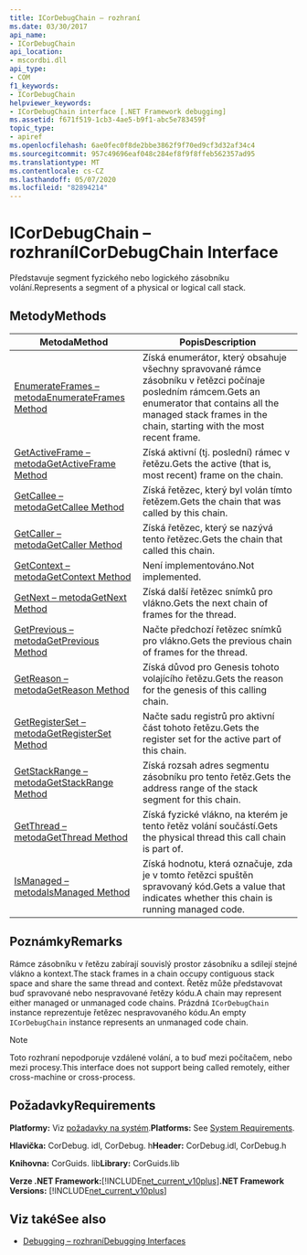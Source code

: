 ```yaml
---
title: ICorDebugChain – rozhraní
ms.date: 03/30/2017
api_name:
- ICorDebugChain
api_location:
- mscordbi.dll
api_type:
- COM
f1_keywords:
- ICorDebugChain
helpviewer_keywords:
- ICorDebugChain interface [.NET Framework debugging]
ms.assetid: f671f519-1cb3-4ae5-b9f1-abc5e783459f
topic_type:
- apiref
ms.openlocfilehash: 6ae0fec0f8de2bbe3862f9f70ed9cf3d32af34c4
ms.sourcegitcommit: 957c49696eaf048c284ef8f9f8ffeb562357ad95
ms.translationtype: MT
ms.contentlocale: cs-CZ
ms.lasthandoff: 05/07/2020
ms.locfileid: "82894214"
---
```

# <a name="icordebugchain-interface"></a><span data-ttu-id="7fee4-102">ICorDebugChain – rozhraní</span><span class="sxs-lookup"><span data-stu-id="7fee4-102">ICorDebugChain Interface</span></span>

<span data-ttu-id="7fee4-103">Představuje segment fyzického nebo logického zásobníku volání.</span><span class="sxs-lookup"><span data-stu-id="7fee4-103">Represents a segment of a physical or logical call stack.</span></span>  
  
## <a name="methods"></a><span data-ttu-id="7fee4-104">Metody</span><span class="sxs-lookup"><span data-stu-id="7fee4-104">Methods</span></span>  
  
|<span data-ttu-id="7fee4-105">Metoda</span><span class="sxs-lookup"><span data-stu-id="7fee4-105">Method</span></span>|<span data-ttu-id="7fee4-106">Popis</span><span class="sxs-lookup"><span data-stu-id="7fee4-106">Description</span></span>|  
|------------|-----------------|  
|[<span data-ttu-id="7fee4-107">EnumerateFrames – metoda</span><span class="sxs-lookup"><span data-stu-id="7fee4-107">EnumerateFrames Method</span></span>](icordebugchain-enumerateframes-method.md)|<span data-ttu-id="7fee4-108">Získá enumerátor, který obsahuje všechny spravované rámce zásobníku v řetězci počínaje posledním rámcem.</span><span class="sxs-lookup"><span data-stu-id="7fee4-108">Gets an enumerator that contains all the managed stack frames in the chain, starting with the most recent frame.</span></span>|  
|[<span data-ttu-id="7fee4-109">GetActiveFrame – metoda</span><span class="sxs-lookup"><span data-stu-id="7fee4-109">GetActiveFrame Method</span></span>](icordebugchain-getactiveframe-method.md)|<span data-ttu-id="7fee4-110">Získá aktivní (tj. poslední) rámec v řetězu.</span><span class="sxs-lookup"><span data-stu-id="7fee4-110">Gets the active (that is, most recent) frame on the chain.</span></span>|  
|[<span data-ttu-id="7fee4-111">GetCallee – metoda</span><span class="sxs-lookup"><span data-stu-id="7fee4-111">GetCallee Method</span></span>](icordebugchain-getcallee-method.md)|<span data-ttu-id="7fee4-112">Získá řetězec, který byl volán tímto řetězem.</span><span class="sxs-lookup"><span data-stu-id="7fee4-112">Gets the chain that was called by this chain.</span></span>|  
|[<span data-ttu-id="7fee4-113">GetCaller – metoda</span><span class="sxs-lookup"><span data-stu-id="7fee4-113">GetCaller Method</span></span>](icordebugchain-getcaller-method.md)|<span data-ttu-id="7fee4-114">Získá řetězec, který se nazývá tento řetězec.</span><span class="sxs-lookup"><span data-stu-id="7fee4-114">Gets the chain that called this chain.</span></span>|  
|[<span data-ttu-id="7fee4-115">GetContext – metoda</span><span class="sxs-lookup"><span data-stu-id="7fee4-115">GetContext Method</span></span>](icordebugchain-getcontext-method.md)|<span data-ttu-id="7fee4-116">Není implementováno.</span><span class="sxs-lookup"><span data-stu-id="7fee4-116">Not implemented.</span></span>|  
|[<span data-ttu-id="7fee4-117">GetNext – metoda</span><span class="sxs-lookup"><span data-stu-id="7fee4-117">GetNext Method</span></span>](icordebugchain-getnext-method.md)|<span data-ttu-id="7fee4-118">Získá další řetězec snímků pro vlákno.</span><span class="sxs-lookup"><span data-stu-id="7fee4-118">Gets the next chain of frames for the thread.</span></span>|  
|[<span data-ttu-id="7fee4-119">GetPrevious – metoda</span><span class="sxs-lookup"><span data-stu-id="7fee4-119">GetPrevious Method</span></span>](icordebugchain-getprevious-method.md)|<span data-ttu-id="7fee4-120">Načte předchozí řetězec snímků pro vlákno.</span><span class="sxs-lookup"><span data-stu-id="7fee4-120">Gets the previous chain of frames for the thread.</span></span>|  
|[<span data-ttu-id="7fee4-121">GetReason – metoda</span><span class="sxs-lookup"><span data-stu-id="7fee4-121">GetReason Method</span></span>](icordebugchain-getreason-method.md)|<span data-ttu-id="7fee4-122">Získá důvod pro Genesis tohoto volajícího řetězu.</span><span class="sxs-lookup"><span data-stu-id="7fee4-122">Gets the reason for the genesis of this calling chain.</span></span>|  
|[<span data-ttu-id="7fee4-123">GetRegisterSet – metoda</span><span class="sxs-lookup"><span data-stu-id="7fee4-123">GetRegisterSet Method</span></span>](icordebugchain-getregisterset-method.md)|<span data-ttu-id="7fee4-124">Načte sadu registrů pro aktivní část tohoto řetězu.</span><span class="sxs-lookup"><span data-stu-id="7fee4-124">Gets the register set for the active part of this chain.</span></span>|  
|[<span data-ttu-id="7fee4-125">GetStackRange – metoda</span><span class="sxs-lookup"><span data-stu-id="7fee4-125">GetStackRange Method</span></span>](icordebugchain-getstackrange-method.md)|<span data-ttu-id="7fee4-126">Získá rozsah adres segmentu zásobníku pro tento řetěz.</span><span class="sxs-lookup"><span data-stu-id="7fee4-126">Gets the address range of the stack segment for this chain.</span></span>|  
|[<span data-ttu-id="7fee4-127">GetThread – metoda</span><span class="sxs-lookup"><span data-stu-id="7fee4-127">GetThread Method</span></span>](icordebugchain-getthread-method.md)|<span data-ttu-id="7fee4-128">Získá fyzické vlákno, na kterém je tento řetěz volání součástí.</span><span class="sxs-lookup"><span data-stu-id="7fee4-128">Gets the physical thread this call chain is part of.</span></span>|  
|[<span data-ttu-id="7fee4-129">IsManaged – metoda</span><span class="sxs-lookup"><span data-stu-id="7fee4-129">IsManaged Method</span></span>](icordebugchain-ismanaged-method.md)|<span data-ttu-id="7fee4-130">Získá hodnotu, která označuje, zda je v tomto řetězci spuštěn spravovaný kód.</span><span class="sxs-lookup"><span data-stu-id="7fee4-130">Gets a value that indicates whether this chain is running managed code.</span></span>|  
  
## <a name="remarks"></a><span data-ttu-id="7fee4-131">Poznámky</span><span class="sxs-lookup"><span data-stu-id="7fee4-131">Remarks</span></span>  
 <span data-ttu-id="7fee4-132">Rámce zásobníku v řetězu zabírají souvislý prostor zásobníku a sdílejí stejné vlákno a kontext.</span><span class="sxs-lookup"><span data-stu-id="7fee4-132">The stack frames in a chain occupy contiguous stack space and share the same thread and context.</span></span> <span data-ttu-id="7fee4-133">Řetěz může představovat buď spravované nebo nespravované řetězy kódu.</span><span class="sxs-lookup"><span data-stu-id="7fee4-133">A chain may represent either managed or unmanaged code chains.</span></span> <span data-ttu-id="7fee4-134">Prázdná `ICorDebugChain` instance reprezentuje řetězec nespravovaného kódu.</span><span class="sxs-lookup"><span data-stu-id="7fee4-134">An empty `ICorDebugChain` instance represents an unmanaged code chain.</span></span>  
  
> [!NOTE]
> <span data-ttu-id="7fee4-135">Toto rozhraní nepodporuje vzdálené volání, a to buď mezi počítačem, nebo mezi procesy.</span><span class="sxs-lookup"><span data-stu-id="7fee4-135">This interface does not support being called remotely, either cross-machine or cross-process.</span></span>  
  
## <a name="requirements"></a><span data-ttu-id="7fee4-136">Požadavky</span><span class="sxs-lookup"><span data-stu-id="7fee4-136">Requirements</span></span>  
 <span data-ttu-id="7fee4-137">**Platformy:** Viz [požadavky na systém](../../get-started/system-requirements.md).</span><span class="sxs-lookup"><span data-stu-id="7fee4-137">**Platforms:** See [System Requirements](../../get-started/system-requirements.md).</span></span>  
  
 <span data-ttu-id="7fee4-138">**Hlavička:** CorDebug. idl, CorDebug. h</span><span class="sxs-lookup"><span data-stu-id="7fee4-138">**Header:** CorDebug.idl, CorDebug.h</span></span>  
  
 <span data-ttu-id="7fee4-139">**Knihovna:** CorGuids. lib</span><span class="sxs-lookup"><span data-stu-id="7fee4-139">**Library:** CorGuids.lib</span></span>  
  
 <span data-ttu-id="7fee4-140">**Verze .NET Framework:**[!INCLUDE[net_current_v10plus](../../../../includes/net-current-v10plus-md.md)]</span><span class="sxs-lookup"><span data-stu-id="7fee4-140">**.NET Framework Versions:** [!INCLUDE[net_current_v10plus](../../../../includes/net-current-v10plus-md.md)]</span></span>  
  
## <a name="see-also"></a><span data-ttu-id="7fee4-141">Viz také</span><span class="sxs-lookup"><span data-stu-id="7fee4-141">See also</span></span>

- [<span data-ttu-id="7fee4-142">Debugging – rozhraní</span><span class="sxs-lookup"><span data-stu-id="7fee4-142">Debugging Interfaces</span></span>](debugging-interfaces.md)

